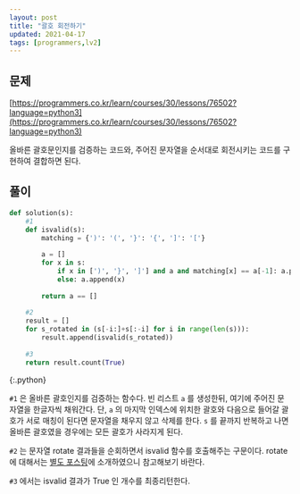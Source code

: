 ```yaml
---
layout: post
title: "괄호 회전하기"
updated: 2021-04-17
tags: [programmers,lv2]
---
```


## 문제

[https://programmers.co.kr/learn/courses/30/lessons/76502?language=python3](https://programmers.co.kr/learn/courses/30/lessons/76502?language=python3)

올바른 괄호문인지를 검증하는 코드와, 주어진 문자열을 순서대로 회전시키는 코드를 구현하여 결합하면 된다.

## 풀이

```py
def solution(s):
    #1
    def isvalid(s):
        matching = {')': '(', '}': '{', ']': '['}
    
        a = []
        for x in s:
            if x in [')', '}', ']'] and a and matching[x] == a[-1]: a.pop()
            else: a.append(x)
                
        return a == []
    
    #2
    result = []
    for s_rotated in (s[-i:]+s[:-i] for i in range(len(s))):
        result.append(isvalid(s_rotated))
        
    #3
    return result.count(True)
```
{:.python}

`#1` 은 올바른 괄호인지를 검증하는 함수다. 빈 리스트 `a` 를 생성한뒤, 여기에 주어진 문자열을 한글자씩 채워간다. 단, `a` 의 마지막 인덱스에 위치한 괄호와 다음으로 들어갈 괄호가 서로 매칭이 된다면 문자열을 채우지 않고 삭제를 한다. `s` 를 끝까지 반복하고 나면 올바른 괄호였을 경우에는 모든 괄호가 사라지게 된다.

`#2` 는 문자열 rotate 결과들을 순회하면서 isvalid 함수를 호출해주는 구문이다. rotate 에 대해서는 [별도 포스팅](/post/rotate-list)에 소개하였으니 참고해보기 바란다.

`#3` 에서는 isvalid 결과가 True 인 개수를 최종리턴한다.